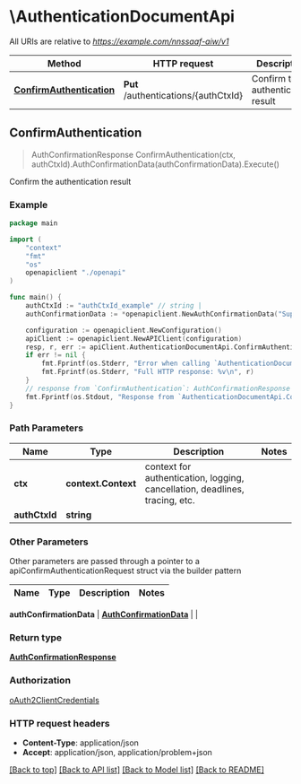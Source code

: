 # \AuthenticationDocumentApi

All URIs are relative to *https://example.com/nnssaaf-aiw/v1*

Method | HTTP request | Description
------------- | ------------- | -------------
[**ConfirmAuthentication**](AuthenticationDocumentApi.md#ConfirmAuthentication) | **Put** /authentications/{authCtxId} | Confirm the authentication result



## ConfirmAuthentication

> AuthConfirmationResponse ConfirmAuthentication(ctx, authCtxId).AuthConfirmationData(authConfirmationData).Execute()

Confirm the authentication result

### Example

```go
package main

import (
    "context"
    "fmt"
    "os"
    openapiclient "./openapi"
)

func main() {
    authCtxId := "authCtxId_example" // string | 
    authConfirmationData := *openapiclient.NewAuthConfirmationData("Supi_example", NullableString(123)) // AuthConfirmationData |  (optional)

    configuration := openapiclient.NewConfiguration()
    apiClient := openapiclient.NewAPIClient(configuration)
    resp, r, err := apiClient.AuthenticationDocumentApi.ConfirmAuthentication(context.Background(), authCtxId).AuthConfirmationData(authConfirmationData).Execute()
    if err != nil {
        fmt.Fprintf(os.Stderr, "Error when calling `AuthenticationDocumentApi.ConfirmAuthentication``: %v\n", err)
        fmt.Fprintf(os.Stderr, "Full HTTP response: %v\n", r)
    }
    // response from `ConfirmAuthentication`: AuthConfirmationResponse
    fmt.Fprintf(os.Stdout, "Response from `AuthenticationDocumentApi.ConfirmAuthentication`: %v\n", resp)
}
```

### Path Parameters


Name | Type | Description  | Notes
------------- | ------------- | ------------- | -------------
**ctx** | **context.Context** | context for authentication, logging, cancellation, deadlines, tracing, etc.
**authCtxId** | **string** |  | 

### Other Parameters

Other parameters are passed through a pointer to a apiConfirmAuthenticationRequest struct via the builder pattern


Name | Type | Description  | Notes
------------- | ------------- | ------------- | -------------

 **authConfirmationData** | [**AuthConfirmationData**](AuthConfirmationData.md) |  | 

### Return type

[**AuthConfirmationResponse**](AuthConfirmationResponse.md)

### Authorization

[oAuth2ClientCredentials](../README.md#oAuth2ClientCredentials)

### HTTP request headers

- **Content-Type**: application/json
- **Accept**: application/json, application/problem+json

[[Back to top]](#) [[Back to API list]](../README.md#documentation-for-api-endpoints)
[[Back to Model list]](../README.md#documentation-for-models)
[[Back to README]](../README.md)

